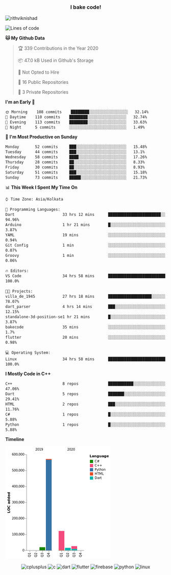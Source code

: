 <h3 align="center">I bake code!</h3>

<p align="left"> <img src="https://komarev.com/ghpvc/?username=rithviknishad" alt="rithviknishad" /> </p>

<!--START_SECTION:waka-->
![Lines of code](https://img.shields.io/badge/From%20Hello%20World%20I%27ve%20Written-23.1%20million%20lines%20of%20code-blue)

**🐱 My Github Data** 

> 🏆 339 Contributions in the Year 2020
 > 
> 📦 47.0 kB Used in Github's Storage 
 > 
> 🚫 Not Opted to Hire
 > 
> 📜 16 Public Repositories
 > 
> 🔑 3 Private Repositories 

**I'm an Early 🐤** 

```text
🌞 Morning    108 commits    ████████░░░░░░░░░░░░░░░░░   32.14% 
🌆 Daytime    110 commits    ████████░░░░░░░░░░░░░░░░░   32.74% 
🌃 Evening    113 commits    ████████░░░░░░░░░░░░░░░░░   33.63% 
🌙 Night      5 commits      ░░░░░░░░░░░░░░░░░░░░░░░░░   1.49%

```
📅 **I'm Most Productive on Sunday** 

```text
Monday       52 commits     ███░░░░░░░░░░░░░░░░░░░░░░   15.48% 
Tuesday      44 commits     ███░░░░░░░░░░░░░░░░░░░░░░   13.1% 
Wednesday    58 commits     ████░░░░░░░░░░░░░░░░░░░░░   17.26% 
Thursday     28 commits     ██░░░░░░░░░░░░░░░░░░░░░░░   8.33% 
Friday       30 commits     ██░░░░░░░░░░░░░░░░░░░░░░░   8.93% 
Saturday     51 commits     ███░░░░░░░░░░░░░░░░░░░░░░   15.18% 
Sunday       73 commits     █████░░░░░░░░░░░░░░░░░░░░   21.73%

```


📊 **This Week I Spent My Time On** 

```text
⌚︎ Time Zone: Asia/Kolkata

💬 Programming Languages: 
Dart                     33 hrs 12 mins      ███████████████████████░░   94.96% 
Arduino                  1 hr 21 mins        █░░░░░░░░░░░░░░░░░░░░░░░░   3.87% 
YAML                     19 mins             ░░░░░░░░░░░░░░░░░░░░░░░░░   0.94% 
Git Config               1 min               ░░░░░░░░░░░░░░░░░░░░░░░░░   0.07% 
Groovy                   1 min               ░░░░░░░░░░░░░░░░░░░░░░░░░   0.06%

🔥 Editors: 
VS Code                  34 hrs 58 mins      █████████████████████████   100.0%

🐱‍💻 Projects: 
villa_de_1945            27 hrs 18 mins      ███████████████████░░░░░░   78.07% 
dart_parser              4 hrs 14 mins       ███░░░░░░░░░░░░░░░░░░░░░░   12.15% 
standalone-3d-position-se1 hr 21 mins        █░░░░░░░░░░░░░░░░░░░░░░░░   3.87% 
bakecode                 35 mins             ░░░░░░░░░░░░░░░░░░░░░░░░░   1.7% 
flutter                  20 mins             ░░░░░░░░░░░░░░░░░░░░░░░░░   0.98%

💻 Operating System: 
Linux                    34 hrs 58 mins      █████████████████████████   100.0%

```

**I Mostly Code in C++** 

```text
C++                      8 repos             ███████████░░░░░░░░░░░░░░   47.06% 
Dart                     5 repos             ███████░░░░░░░░░░░░░░░░░░   29.41% 
HTML                     2 repos             ███░░░░░░░░░░░░░░░░░░░░░░   11.76% 
C#                       1 repos             █░░░░░░░░░░░░░░░░░░░░░░░░   5.88% 
Python                   1 repos             █░░░░░░░░░░░░░░░░░░░░░░░░   5.88%

```


**Timeline**

![Chart not found](https://github.com/rithviknishad/rithviknishad/blob/master/charts/bar_graph.png) 


<!--END_SECTION:waka-->

<p align="center">
  <img src="https://devicons.github.io/devicon/devicon.git/icons/cplusplus/cplusplus-original.svg" alt="cplusplus" width="30" height="30"/>
  <img src="https://devicons.github.io/devicon/devicon.git/icons/c/c-original.svg" alt="c" width="30" height="30"/>
  <img src="https://www.vectorlogo.zone/logos/dartlang/dartlang-icon.svg" alt="dart" width="30" height="30"/>
  <img src="https://www.vectorlogo.zone/logos/flutterio/flutterio-icon.svg" alt="flutter" width="30" height="30"/> 
  <img src="https://www.vectorlogo.zone/logos/firebase/firebase-icon.svg" alt="firebase" width="30" height="30"/> 
  <img src="https://devicons.github.io/devicon/devicon.git/icons/python/python-original.svg" alt="python" width="30" height="30"/> 
  <img src="https://devicons.github.io/devicon/devicon.git/icons/linux/linux-original.svg" alt="linux" width="30" height="30"/> 
</p>
